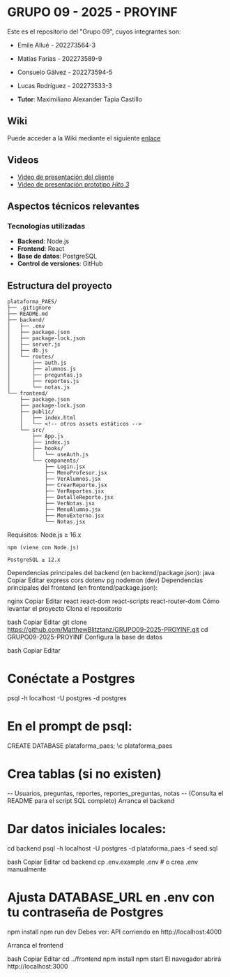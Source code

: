 # GRUPO 09 - 2025 - PROYINF

Este es el repositorio del "Grupo 09", cuyos integrantes son:

* Emile Allué - 202273564-3
* Matías Farías - 202273589-9
* Consuelo Gálvez - 202273594-5
* Lucas Rodríguez - 202273533-3

* **Tutor**: Maximiliano Alexander Tapia Castillo


## Wiki

Puede acceder a la Wiki mediante el siguiente [enlace](https://github.com/MatthewBlitztanz/GRUPO09-2025-PROYINF/wiki#grupo-09)


## Videos

* [Video de presentación del cliente](https://aula.usm.cl/pluginfile.php/6994529/mod_resource/content/1/video1943571039.mp4)
* [Video de presentación prototipo *Hito 3*](https://aula.usm.cl/pluginfile.php/6994529/mod_resource/content/1/video1943571039.mp4)


## Aspectos técnicos relevantes

### Tecnologías utilizadas

- **Backend**: Node.js
- **Frontend**: React
- **Base de datos**: PostgreSQL
- **Control de versiones**: GitHub
  
## Estructura del proyecto

```
plataforma_PAES/
├── .gitignore
├── README.md
├── backend/
│   ├── .env
│   ├── package.json
│   ├── package-lock.json
│   ├── server.js
│   ├── db.js
│   └── routes/
│       ├── auth.js
│       ├── alumnos.js
│       ├── preguntas.js
│       ├── reportes.js
│       └── notas.js
└── frontend/
    ├── package.json
    ├── package-lock.json
    ├── public/
    │   ├── index.html
    │   └── <!-- otros assets estáticos -->
    └── src/
        ├── App.js
        ├── index.js
        ├── hooks/
        │   └── useAuth.js
        └── components/
            ├── Login.jsx
            ├── MenuProfesor.jsx
            ├── VerAlumnos.jsx
            ├── CrearReporte.jsx
            ├── VerReportes.jsx
            ├── DetalleReporte.jsx
            ├── VerNotas.jsx
            ├── MenuAlumno.jsx
            ├── MenuExterno.jsx
            └── Notas.jsx

```

Requisitos:
    Node.js ≥ 16.x

    npm (viene con Node.js)

    PostgreSQL ≥ 12.x

Dependencias principales del backend (en backend/package.json):
java
Copiar
Editar
express
cors
dotenv
pg
nodemon (dev)
Dependencias principales del frontend (en frontend/package.json):

nginx
Copiar
Editar
react
react-dom
react-scripts
react-router-dom
Cómo levantar el proyecto
Clona el repositorio

bash
Copiar
Editar
git clone https://github.com/MatthewBlitztanz/GRUPO09-2025-PROYINF.git
cd GRUPO09-2025-PROYINF
Configura la base de datos

bash
Copiar
Editar
# Conéctate a Postgres
psql -h localhost -U postgres -d postgres

# En el prompt de psql:
CREATE DATABASE plataforma_paes;
\c plataforma_paes

# Crea tablas (si no existen)
-- Usuarios, preguntas, reportes, reportes_preguntas, notas
-- (Consulta el README para el script SQL completo)
Arranca el backend

# Dar datos iniciales locales:
cd backend
psql -h localhost -U postgres -d plataforma_paes -f seed.sql


bash
Copiar
Editar
cd backend
cp .env.example .env   # o crea .env manualmente
# Ajusta DATABASE_URL en .env con tu contraseña de Postgres
npm install
npm run dev
Debes ver: API corriendo en http://localhost:4000

Arranca el frontend

bash
Copiar
Editar
cd ../frontend
npm install
npm start
El navegador abrirá http://localhost:3000



